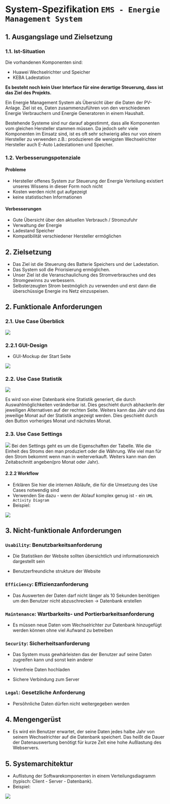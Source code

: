 # System-Spezifikation `EMS - Energie Management System`

## 1. Ausgangslage und Zielsetzung

### 1.1. Ist-Situation
Die vorhandenen Komponenten sind:
- Huawei Wechselrichter und Speicher
- KEBA Ladestation

**Es besteht noch kein User Interface für eine derartige Steuerung, dass ist das Ziel des Projekts.**

Ein Energie Management System als Übersicht über die Daten der PV-Anlage. 
Ziel ist es, Daten zusammenzuführen von den verschiedenen Energie Verbrauchern und Energie Generatoren in einem Haushalt. 

Bestehende Systeme sind nur darauf abgestimmt, dass alle Komponenten vom gleichen Hersteller stammen müssen.
Da jedoch sehr viele Komponenten im Einsatz sind, ist es oft sehr schwierig alles nur von einem Hersteller zu verwenden
z.B.: produzieren die wenigsten Wechselrichter Hersteller auch E-Auto Ladestationen und Speicher.

### 1.2. Verbesserungspotenziale

#### Probleme
- Hersteller offenes System zur Steuerung der Energie Verteilung existiert unseres Wissens in dieser Form noch nicht
- Kosten werden nicht gut aufgezeigt
- keine statistischen Informationen

#### Verbesserungen
- Gute Übersicht über den aktuellen Verbrauch / Stromzufuhr
- Verwaltung der Energie
- Ladestand Speicher
- Kompatibilität verschiedener Hersteller ermöglichen

## 2. Zielsetzung

- Das Ziel ist die Steuerung des Batterie Speichers und der Ladestation.
- Das System soll die Priorisierung ermöglichen.
- Unser Ziel ist die Veranschaulichung des Stromverbrauches und des Stromgewinns zu verbessern.
- Selbsterzeugten Strom bestmöglich zu verwenden und erst dann die überschüssige Energie ins Netz einzuspeisen.


## 2. Funktionale Anforderungen

### 2.1. Use Case Überblick

<img src="./pics/Usecase-Diagram-EMS.png">

### 2.2.1 GUI-Design

- GUI-Mockup der Start Seite

<img src="./pics/GUI-MockupMainPage.PNG">


### 2.2. Use Case Statistik

<img src="./pics/GUI-MockupStatistikPage.png">

Es wird von einer Datenbank eine Statistik generiert, die durch Auswahlmöglichkeiten veränderbar ist. Dies geschieht durch abhackerln der jeweiligen Alternativen auf der rechten Seite. Weiters kann das Jahr und das jeweilige Monat auf der Statistik angezeigt werden. Dies geschieht durch den Button vorheriges Monat und nächstes Monat.  
### 2.3. Use Case Settings

<img src="./pics/GUI-Mockup-SettingsPage.png">
 Bei den Settings geht es um die Eigenschaften der Tabelle. Wie die Einheit des Stroms den man produziert oder die Währung. Wie viel man für den Strom bekommt wenn man in weiterverkauft. Weiters kann man den Zeitabschnitt angeben(pro Monat oder Jahr).


#### 2.2.2 Workflow

- Erklären Sie hier die internen Abläufe, die für die Umsetzung des Use Cases notwendig sind
- Verwenden Sie dazu - wenn der Ablauf komplex genug ist - ein `UML Activity Diagram`
- Beispiel:

<img src="./pics/ACD.jpg">

## 3. Nicht-funktionale Anforderungen

### `Usability`: Benutzbarkeitsanforderung
- Die Statistiken der Website sollten übersichtlich und     informationsreich dargestellt sein

- Benutzerfreundiche strukture der Website

### `Efficiency`: Effizienzanforderung

- Das Auswerten der Daten darf nicht länger als 10 Sekunden benötigen um den Benutzer nicht abzuschrecken -> Datenbank erstellen

### `Maintenance`: Wartbarkeits- und Portierbarkeitsanforderung

- Es müssen neue Daten vom Wechselrichter zur Datenbank hinzugefügt werden können ohne viel Aufwand zu betreiben
### `Security`: Sicherheitsanforderung

- Das System muss gewhärleisten das der Benutzer auf seine Daten zugreifen kann und sonst kein anderer

- Virenfreie Daten hochladen

- Sichere Verbindung zum Server

### `Legal`: Gesetzliche Anforderung

- Persöhnliche Daten dürfen nicht weitergegeben werden

## 4. Mengengerüst
- Es wird ein Benutzer erwartet, der seine Daten jedes halbe Jahr von seinem Wechselrichter auf die Datenbank speichert. Das heißt die Dauer der Datenauswertung benötigt für kurze Zeit eine hohe Außlastung des Webservers. 
## 5. Systemarchitektur

- Auflistung der Softwarekomponenten in einem Verteilungsdiagramm (typisch: Client - Server - Datenbank).
- Beispiel:

<img src="./Architektur.jpg">
